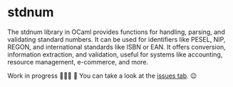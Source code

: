 # stdnum

The stdnum library in OCaml provides functions for handling, parsing, and validating standard numbers. It can be used for identifiers like PESEL, NIP, REGON, and international standards like ISBN or EAN. It offers conversion, information extraction, and validation, useful for systems like accounting, resource management, e-commerce, and more.

Work in progress 👷🏻‍♂️ 🐫
You can take a look at the [issues tab](https://github.com/kupolak/stdnum/issues). 😉
